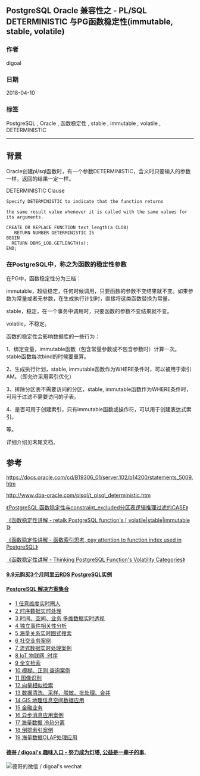 ## PostgreSQL Oracle 兼容性之 - PL/SQL DETERMINISTIC 与PG函数稳定性(immutable, stable, volatile)  
                                                           
### 作者                                                           
digoal                                                           
                                                           
### 日期                                                           
2018-04-10                                                         
                                                           
### 标签                                                           
PostgreSQL , Oracle , 函数稳定性 , stable , immutable , volatile , DETERMINISTIC   
                                                           
----                                                           
                                                           
## 背景    
Oracle创建pl/sql函数时，有一个参数DETERMINISTIC，含义时只要输入的参数一样，返回的结果一定一样。  
  
DETERMINISTIC Clause  
  
```  
Specify DETERMINISTIC to indicate that the function returns 

the same result value whenever it is called with the same values for its arguments.  
```  
  
```  
CREATE OR REPLACE FUNCTION text_length(a CLOB)   
   RETURN NUMBER DETERMINISTIC IS  
BEGIN   
  RETURN DBMS_LOB.GETLENGTH(a);  
END;  
```  
  
### 在PostgreSQL中，称之为函数的稳定性参数
在PG中，函数稳定性分为三档：  
  
immutable，超级稳定，任何时候调用，只要函数的参数不变结果就不变。如果参数为常量或者无参数，在生成执行计划时，直接将这类函数替换为常量。  
  
stable，稳定，在一个事务中调用时，只要函数的参数不变结果就不变。  
  
volatile，不稳定。  
  
函数的稳定性会影响数据库的一些行为：  
  
1、绑定变量，immutable函数（包含常量参数或不包含参数时）计算一次。stable函数每次bind的时候要重算。  
  
2、生成执行计划，stable, immutable函数作为WHERE条件时，可以被用于索引AM。（即允许采用索引优化）  
  
3、排除分区表不需要访问的分区，stable, immutable函数作为WHERE条件时，可用于过滤不需要访问的子表。  
  
4、是否可用于创建索引，只有immutable函数或操作符，可以用于创建表达式索引。  
  
等。  
  
详细介绍见末尾文档。  
  
## 参考  
https://docs.oracle.com/cd/B19306_01/server.102/b14200/statements_5009.htm  
  
http://www.dba-oracle.com/plsql/t_plsql_deterministic.htm  
  
[《PostgreSQL 函数稳定性与constraint_excluded分区表逻辑推理过滤的CASE》](../201605/20160531_01.md)    
  
[《函数稳定性讲解 - retalk PostgreSQL function's [ volatile|stable|immutable ]》](../201212/20121226_01.md)    
  
[《函数稳定性讲解 - 函数索引思考, pay attention to function index used in PostgreSQL》](../201206/20120626_02.md)    
  
[《函数稳定性讲解 - Thinking PostgreSQL Function's Volatility Categories》](../201106/20110610_01.md)    
  
  
  
  
  
  
  
  
  
  
  
  
  
  
  
  
  
  
  
  
  
  
  
  
  
  
  
  
  
  
  
  
  
  
  
  
  
  
  
  
  
  
  
  
  
#### [9.9元购买3个月阿里云RDS PostgreSQL实例](https://www.aliyun.com/database/postgresqlactivity "57258f76c37864c6e6d23383d05714ea")
  
  
#### [PostgreSQL 解决方案集合](https://yq.aliyun.com/topic/118 "40cff096e9ed7122c512b35d8561d9c8")
- [1 任意维度实时圈人](https://yq.aliyun.com/topic/118 "40cff096e9ed7122c512b35d8561d9c8")
- [2 时序数据实时处理](https://yq.aliyun.com/topic/118 "40cff096e9ed7122c512b35d8561d9c8")
- [3 时间、空间、业务 多维数据实时透视](https://yq.aliyun.com/topic/118 "40cff096e9ed7122c512b35d8561d9c8")
- [4 独立事件相关性分析](https://yq.aliyun.com/topic/118 "40cff096e9ed7122c512b35d8561d9c8")
- [5 海量关系实时图式搜索](https://yq.aliyun.com/topic/118 "40cff096e9ed7122c512b35d8561d9c8")
- [6 社交业务案例](https://yq.aliyun.com/topic/118 "40cff096e9ed7122c512b35d8561d9c8")
- [7 流式数据实时处理案例](https://yq.aliyun.com/topic/118 "40cff096e9ed7122c512b35d8561d9c8")
- [8 IoT 物联网, 时序](https://yq.aliyun.com/topic/118 "40cff096e9ed7122c512b35d8561d9c8")
- [9 全文检索](https://yq.aliyun.com/topic/118 "40cff096e9ed7122c512b35d8561d9c8")
- [10 模糊、正则 查询案例](https://yq.aliyun.com/topic/118 "40cff096e9ed7122c512b35d8561d9c8")
- [11 图像识别](https://yq.aliyun.com/topic/118 "40cff096e9ed7122c512b35d8561d9c8")
- [12 向量相似检索](https://yq.aliyun.com/topic/118 "40cff096e9ed7122c512b35d8561d9c8")
- [13 数据清洗、采样、脱敏、批处理、合并](https://yq.aliyun.com/topic/118 "40cff096e9ed7122c512b35d8561d9c8")
- [14 GIS 地理信息空间数据应用](https://yq.aliyun.com/topic/118 "40cff096e9ed7122c512b35d8561d9c8")
- [15 金融业务](https://yq.aliyun.com/topic/118 "40cff096e9ed7122c512b35d8561d9c8")
- [16 异步消息应用案例](https://yq.aliyun.com/topic/118 "40cff096e9ed7122c512b35d8561d9c8")
- [17 海量数据 冷热分离](https://yq.aliyun.com/topic/118 "40cff096e9ed7122c512b35d8561d9c8")
- [18 倒排索引案例](https://yq.aliyun.com/topic/118 "40cff096e9ed7122c512b35d8561d9c8")
- [19 海量数据OLAP处理应用](https://yq.aliyun.com/topic/118 "40cff096e9ed7122c512b35d8561d9c8")
  
  
#### [德哥 / digoal's 趣味入口 - 努力成为灯塔, 公益是一辈子的事.](https://github.com/digoal/blog/blob/master/README.md "22709685feb7cab07d30f30387f0a9ae")
  
  
![德哥的微信 / digoal's wechat](../pic/digoal_weixin.jpg "f7ad92eeba24523fd47a6e1a0e691b59")
  
